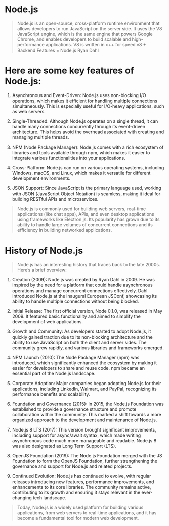 # Node.js

> Node.js is an open-source, cross-platform runtime environment that allows developers to run JavaScript on the server side.
> It uses the V8 JavaScript engine, which is the same engine that powers Google Chrome, and enables developers to build scalable and high-performance applications.
> V8 is written in c++ for speed
> v8 + Backend Features = Node.js
> Ryan Dahl

# Here are some key features of Node.js:

1. Asynchronous and Event-Driven: Node.js uses non-blocking I/O operations, which makes it efficient for handling multiple connections simultaneously. This is especially useful for I/O-heavy applications, such as web servers.

<!-- Multiple Connections -> 5 Crore -> I/O Operations  -->

2. Single-Threaded: Although Node.js operates on a single thread, it can handle many connections concurrently through its event-driven architecture. This helps avoid the overhead associated with creating and managing multiple threads.

3. NPM (Node Package Manager): Node.js comes with a rich ecosystem of libraries and tools available through npm, which makes it easier to integrate various functionalities into your applications.

4. Cross-Platform: Node.js can run on various operating systems, including Windows, macOS, and Linux, which makes it versatile for different development environments.

5. JSON Support: Since JavaScript is the primary language used, working with JSON (JavaScript Object Notation) is seamless, making it ideal for building RESTful APIs and microservices.

> Node.js is commonly used for building web servers, real-time applications (like chat apps), APIs, and even desktop applications using frameworks like Electron js. Its popularity has grown due to its ability to handle large volumes of concurrent connections and its efficiency in building networked applications.

# History of Node.js

> Node.js has an interesting history that traces back to the late 2000s. Here’s a brief overview:

1. Creation (2009): Node.js was created by Ryan Dahl in 2009. He was inspired by the need for a platform that could handle asynchronous operations and manage concurrent connections effectively. Dahl introduced Node.js at the inaugural European JSConf, showcasing its ability to handle multiple connections without being blocked.

2. Initial Release: The first official version, Node 0.1.0, was released in May 2009. It featured basic functionality and aimed to simplify the development of web applications.

3. Growth and Community: As developers started to adopt Node.js, it quickly gained traction due to its non-blocking architecture and the ability to use JavaScript on both the client and server sides. The community grew rapidly, and various libraries and frameworks emerged.

4. NPM Launch (2010): The Node Package Manager (npm) was introduced, which significantly enhanced the ecosystem by making it easier for developers to share and reuse code. npm became an essential part of the Node.js landscape.

5. Corporate Adoption: Major companies began adopting Node.js for their applications, including LinkedIn, Walmart, and PayPal, recognizing its performance benefits and scalability.

6. Foundation and Governance (2015): In 2015, the Node.js Foundation was established to provide a governance structure and promote collaboration within the community. This marked a shift towards a more organized approach to the development and maintenance of Node.js.

7. Node.js 8 LTS (2017): This version brought significant improvements, including support for async/await syntax, which made writing asynchronous code much more manageable and readable. Node.js 8 was also designated as Long Term Support (LTS).

8. OpenJS Foundation (2019): The Node.js Foundation merged with the JS Foundation to form the OpenJS Foundation, further strengthening the governance and support for Node.js and related projects.

9. Continued Evolution: Node.js has continued to evolve, with regular releases introducing new features, performance improvements, and enhancements to its core libraries. The community remains active, contributing to its growth and ensuring it stays relevant in the ever-changing tech landscape.

> Today, Node.js is a widely used platform for building various applications, from web servers to real-time applications, and it has become a fundamental tool for modern web development.
